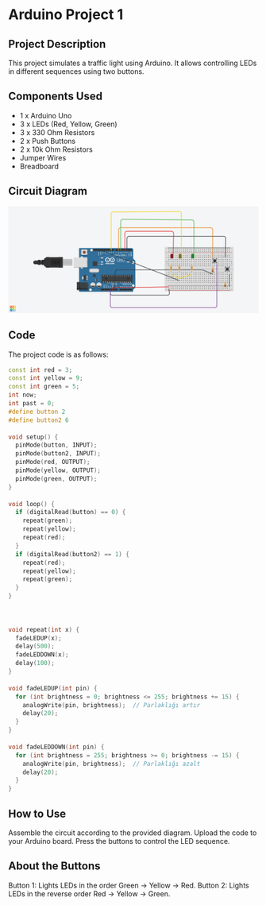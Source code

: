 # Arduino Project 1

## Project Description
This project simulates a traffic light using Arduino. It allows controlling LEDs in different sequences using two buttons.

## Components Used
- 1 x Arduino Uno
- 3 x LEDs (Red, Yellow, Green)
- 3 x 330 Ohm Resistors
- 2 x Push Buttons
- 2 x 10k Ohm Resistors
- Jumper Wires
- Breadboard

## Circuit Diagram
![Circuit Diagram](Terrific%20Bigery-Juttuli.png)

## Code
The project code is as follows:
```cpp
const int red = 3;
const int yellow = 9;
const int green = 5;
int now;
int past = 0;
#define button 2
#define button2 6

void setup() {
  pinMode(button, INPUT);
  pinMode(button2, INPUT);
  pinMode(red, OUTPUT);
  pinMode(yellow, OUTPUT);
  pinMode(green, OUTPUT);
}

void loop() {
  if (digitalRead(button) == 0) {
    repeat(green);
    repeat(yellow);
    repeat(red);
  }
  if (digitalRead(button2) == 1) {
    repeat(red);
    repeat(yellow);
    repeat(green);
  }
}



void repeat(int x) {
  fadeLEDUP(x);
  delay(500);
  fadeLEDDOWN(x);
  delay(100);
}

void fadeLEDUP(int pin) {
  for (int brightness = 0; brightness <= 255; brightness += 15) {
    analogWrite(pin, brightness);  // Parlaklığı artır
    delay(20);
  }
}

void fadeLEDDOWN(int pin) {
  for (int brightness = 255; brightness >= 0; brightness -= 15) {
    analogWrite(pin, brightness);  // Parlaklığı azalt
    delay(20);
  }
}
```
## How to Use
Assemble the circuit according to the provided diagram.
Upload the code to your Arduino board.
Press the buttons to control the LED sequence.

## About the Buttons
Button 1: Lights LEDs in the order Green → Yellow → Red.
Button 2: Lights LEDs in the reverse order Red → Yellow → Green.                                             
